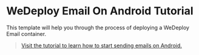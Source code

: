 # WeDeploy Email On Android Tutorial

This template will help you through the process of deploying a WeDeploy Email container.

> [Visit the tutorial to learn how to start sending emails on Android.](http://wedeploy.com/tutorials/email-android/)
